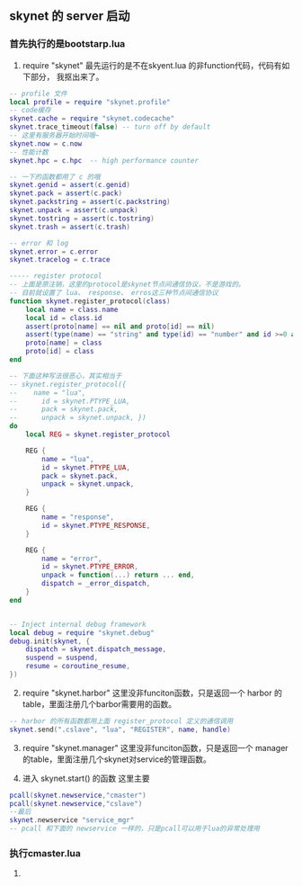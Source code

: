 ## skynet 的 server 启动
### 首先执行的是bootstarp.lua
1. require "skynet"
最先运行的是不在skyent.lua 的非function代码，代码有如下部分， 我抠出来了。
```lua
-- profile 文件
local profile = require "skynet.profile"
-- code缓存
skynet.cache = require "skynet.codecache"
skynet.trace_timeout(false)	-- turn off by default
-- 这里有服务器开始时间哦~
skynet.now = c.now
-- 性能计数
skynet.hpc = c.hpc	-- high performance counter

-- 一下的函数都用了 c 的哦
skynet.genid = assert(c.genid)
skynet.pack = assert(c.pack)
skynet.packstring = assert(c.packstring)
skynet.unpack = assert(c.unpack)
skynet.tostring = assert(c.tostring)
skynet.trash = assert(c.trash)

-- error 和 log
skynet.error = c.error
skynet.tracelog = c.trace

----- register protocol
-- 上面是原注销，这里的protocol是skynet节点间通信协议，不是游戏的。
-- 目前就设置了 lua、 response、 erros这三种节点间通信协议
function skynet.register_protocol(class)
	local name = class.name
	local id = class.id
	assert(proto[name] == nil and proto[id] == nil)
	assert(type(name) == "string" and type(id) == "number" and id >=0 and id <=255)
	proto[name] = class
	proto[id] = class
end

-- 下面这种写法很恶心，其实相当于
-- skynet.register_protocol({ 
--    name = "lua",
--		id = skynet.PTYPE_LUA,
--		pack = skynet.pack,
--		unpack = skynet.unpack, })
do
	local REG = skynet.register_protocol

	REG {
		name = "lua",
		id = skynet.PTYPE_LUA,
		pack = skynet.pack,
		unpack = skynet.unpack,
	}

	REG {
		name = "response",
		id = skynet.PTYPE_RESPONSE,
	}

	REG {
		name = "error",
		id = skynet.PTYPE_ERROR,
		unpack = function(...) return ... end,
		dispatch = _error_dispatch,
	}
end


-- Inject internal debug framework
local debug = require "skynet.debug"
debug.init(skynet, {
	dispatch = skynet.dispatch_message,
	suspend = suspend,
	resume = coroutine_resume,
})
```

2. require "skynet.harbor"
这里没非funciton函数，只是返回一个 harbor 的table，里面注册几个barbor需要用的函数。
```lua
-- harbor 的所有函数都用上面 register_protocol 定义的通信调用
skynet.send(".cslave", "lua", "REGISTER", name, handle)
```
3. require "skynet.manager"
这里没非funciton函数，只是返回一个 manager 的table，里面注册几个skynet对service的管理函数。

4. 进入 skynet.start() 的函数
这里主要 
```lua
pcall(skynet.newservice,"cmaster")
pcall(skynet.newservice,"cslave")
--最后
skynet.newservice "service_mgr"
-- pcall 和下面的 newservice 一样的，只是pcall可以用于lua的异常处理用
````

### 执行cmaster.lua
1. 